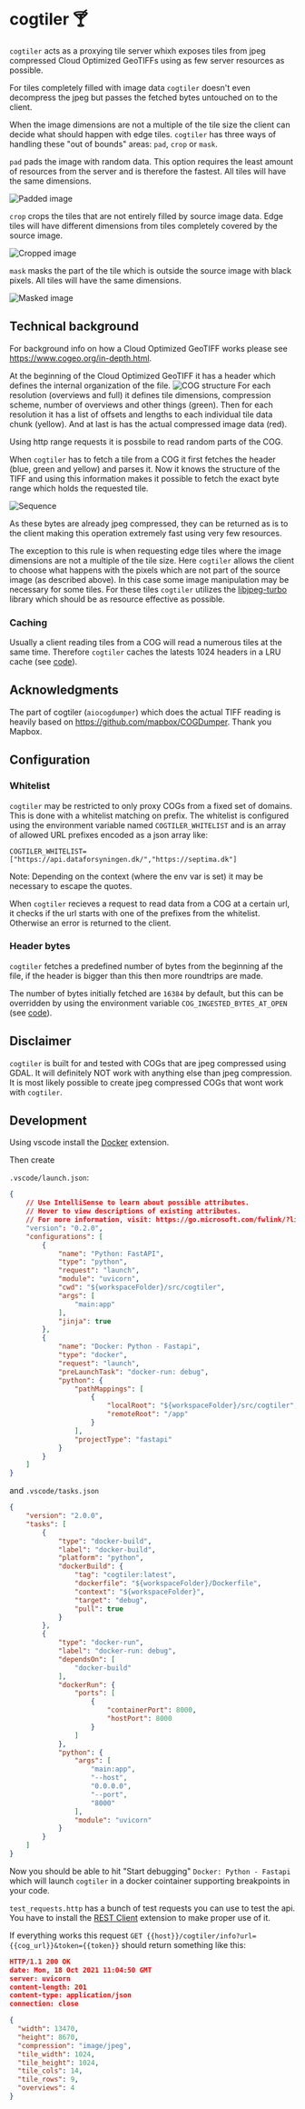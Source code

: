 # cogtiler 🍸
`cogtiler` acts as a proxying tile server whixh exposes tiles from jpeg compressed Cloud Optimized GeoTIFFs using as few server resources as possible.

For tiles completely filled with image data `cogtiler` doesn't even decompress the jpeg but passes the fetched bytes untouched on to the client.

When the image dimensions are not a multiple of the tile size the client can decide what should happen with edge tiles. `cogtiler` has three ways of handling these "out of bounds" areas: `pad`, `crop` or `mask`.

`pad` pads the image with random data. This option requires the least amount of resources from the server and is therefore the fastest. All tiles will have the same dimensions.

![Padded image](./docs/media/image_pad.jpeg)

`crop` crops the tiles that are not entirely filled by source image data. Edge tiles will have different dimensions from tiles completely covered by the source image.

![Cropped image](./docs/media/image_crop.jpeg)

`mask` masks the part of the tile which is outside the source image with black pixels. All tiles will have the same dimensions.

![Masked image](./docs/media/image_mask.jpeg)

## Technical background
For background info on how a Cloud Optimized GeoTIFF works please see https://www.cogeo.org/in-depth.html.

At the beginning of the Cloud Optimized GeoTIFF it has a header which defines the internal organization of the file. ![COG structure](./docs/media/COG-structure.svg) For each resolution (overviews and full) it defines tile dimensions, compression scheme, number of overviews and other things (green). Then for each resolution it has a list of offsets and lengths to each individual tile data chunk (yellow). And at last is has the actual compressed image data (red).

Using http range requests it is possbile to read random parts of the COG.

When `cogtiler` has to fetch a tile from a COG it first fetches the header (blue, green and yellow) and parses it. Now it knows the structure of the TIFF and using this information makes it possible to fetch the exact byte range which holds the requested tile.

![Sequence](./docs/media/sequence-diagram.svg)

As these bytes are already jpeg compressed, they can be returned as is to the client making this operation extremely fast using very few resources. 

The exception to this rule is when requesting edge tiles where the image dimensions are not a multiple of the tile size. Here `cogtiler` allows the client to choose what happens with the pixels which are not part of the source image (as described above). In this case some image manipulation may be necessary for some tiles. For these tiles `cogtiler` utilizes the [libjpeg-turbo](https://www.libjpeg-turbo.org/) library which should be as resource effective as possible.

### Caching
Usually a client reading tiles from a COG will read a numerous tiles at the same time. Therefore `cogtiler` caches the latests 1024 headers in a LRU cache (see [code](https://github.com/SDFIdk/skraafoto_tile_public/blob/cc2758d4ac540a551b4966fe4018241c58036bbd/src/cogtiler/cog.py#L74)).

## Acknowledgments

The part of cogtiler (`aiocogdumper`) which does the actual TIFF reading is heavily based on https://github.com/mapbox/COGDumper. Thank you Mapbox.

## Configuration

### Whitelist
`cogtiler` may be restricted to only proxy COGs from a fixed set of domains. This is done with a whitelist matching on prefix. The whitelist is configured
using the environment variable named `COGTILER_WHITELIST` and is an array of allowed URL prefixes encoded as a json array like:

```
COGTILER_WHITELIST=["https://api.dataforsyningen.dk/","https://septima.dk"]
```

Note: Depending on the context (where the env var is set) it may be necessary to escape the quotes.

When `cogtiler` recieves a request to read data from a COG at a certain url, it checks if the url starts with one of the prefixes from the whitelist. Otherwise an error is returned to the client.

### Header bytes
`cogtiler` fetches a predefined number of bytes from the beginning af the file, if the header is bigger than this then more roundtrips are made. 

The number of bytes initially fetched are `16384` by default, but this can be overridden by using the environment variable `COG_INGESTED_BYTES_AT_OPEN` (see [code](https://github.com/Dataforsyningen/skraafoto_tile_public/blob/cc2758d4ac540a551b4966fe4018241c58036bbd/src/cogtiler/aiocogdumper/cog_tiles.py#L229)).

## Disclaimer
`cogtiler` is built for and tested with COGs that are jpeg compressed using GDAL. It will definitely NOT work with anything else than jpeg compression. It is most likely possible to create jpeg compressed COGs that wont work with `cogtiler`.

## Development

Using vscode install the [Docker](https://marketplace.visualstudio.com/items?itemName=ms-azuretools.vscode-docker) extension.

Then create

`.vscode/launch.json`:
```json
{
    // Use IntelliSense to learn about possible attributes.
    // Hover to view descriptions of existing attributes.
    // For more information, visit: https://go.microsoft.com/fwlink/?linkid=830387
    "version": "0.2.0",
    "configurations": [
        {
            "name": "Python: FastAPI",
            "type": "python",
            "request": "launch",
            "module": "uvicorn",
            "cwd": "${workspaceFolder}/src/cogtiler",
            "args": [
                "main:app"
            ],
            "jinja": true
        },
        {
            "name": "Docker: Python - Fastapi",
            "type": "docker",
            "request": "launch",
            "preLaunchTask": "docker-run: debug",
            "python": {
                "pathMappings": [
                    {
                        "localRoot": "${workspaceFolder}/src/cogtiler",
                        "remoteRoot": "/app"
                    }
                ],
                "projectType": "fastapi"
            }
        }
    ]
}
```

and `.vscode/tasks.json`
```json
{
	"version": "2.0.0",
	"tasks": [
		{
			"type": "docker-build",
			"label": "docker-build",
			"platform": "python",
			"dockerBuild": {
				"tag": "cogtiler:latest",
				"dockerfile": "${workspaceFolder}/Dockerfile",
				"context": "${workspaceFolder}",
				"target": "debug",
				"pull": true
			}
		},
		{
			"type": "docker-run",
			"label": "docker-run: debug",
			"dependsOn": [
				"docker-build"
			],
			"dockerRun": {
				"ports": [
					{
						"containerPort": 8000,
						"hostPort": 8000
					}
				]
			},
			"python": {
				"args": [
					"main:app",
					"--host",
					"0.0.0.0",
					"--port",
					"8000"
				],
				"module": "uvicorn"
			}
		}
	]
}
```

Now you should be able to hit "Start debugging" `Docker: Python - Fastapi` which will launch `cogtiler` in a docker cointainer supporting breakpoints in your code.

`test_requests.http` has a bunch of test requests you can use to test the api. You have to install the [REST Client](https://marketplace.visualstudio.com/items?itemName=humao.rest-client) extension to make proper use of it. 

If everything works this request `GET {{host}}/cogtiler/info?url={{cog_url}}&token={{token}}` should return something like this:

```JSON
HTTP/1.1 200 OK
date: Mon, 18 Oct 2021 11:04:50 GMT
server: uvicorn
content-length: 201
content-type: application/json
connection: close

{
  "width": 13470,
  "height": 8670,
  "compression": "image/jpeg",
  "tile_width": 1024,
  "tile_height": 1024,
  "tile_cols": 14,
  "tile_rows": 9,
  "overviews": 4
}
```
